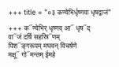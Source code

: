 +++
title = "०३ कण्वेभिर्धृष्णवा धृषद्वाजं"

+++
क᳓ण्वेभिर् धृष्णव् आ᳓ धृष᳓द्  
वा᳓जं दर्षि सहस्रि᳓णम्  
पिश᳓ङ्गरूपम् मघवन् विचर्षणे  
मक्षू᳓ गो᳓मन्तम् ईमहे